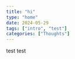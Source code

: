 ```yaml
---
title: "hi"
type: "home"
date: 2024-05-29
tags: ["intro", "test"]
categories: ["Thoughts"]
---
```

test test
